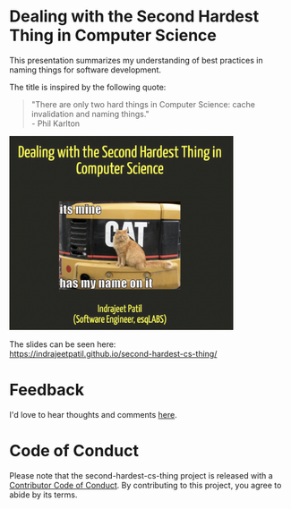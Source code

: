 # Dealing with the Second Hardest Thing in Computer Science

This presentation summarizes my understanding of best practices in naming things for software development.

The title is inspired by the following quote:

> "There are only two hard things in Computer Science: cache invalidation and naming things."</br>
> \- Phil Karlton

<a href="https://indrajeetpatil.github.io/second-hardest-cs-thing/">
<img src="thumbnail.png" alt="introductory slide" width="400"/>
</a>

The slides can be seen here:<br>
https://indrajeetpatil.github.io/second-hardest-cs-thing/

# Feedback

I'd love to hear thoughts and comments [here](https://github.com/IndrajeetPatil/second-hardest-cs-thing/issues).

# Code of Conduct

Please note that the second-hardest-cs-thing project is released with a [Contributor Code of Conduct](https://contributor-covenant.org/version/2/1/CODE_OF_CONDUCT.html). By contributing to this project, you agree to abide by its terms.
